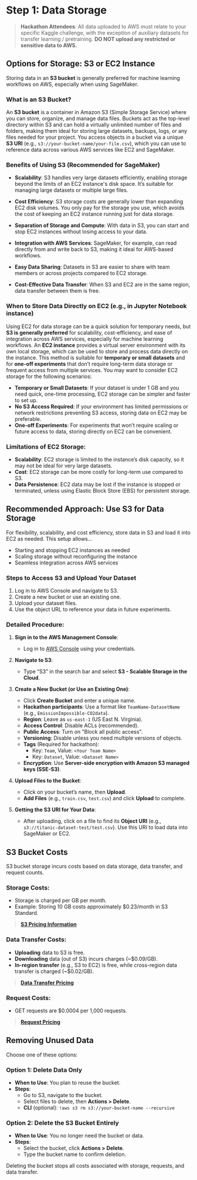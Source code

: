 # Step 1: Data Storage

> **Hackathon Attendees**: All data uploaded to AWS must relate to your specific Kaggle challenge, with the exception of auxiliary datasets for transfer learning / pretraining. **DO NOT upload any restricted or sensitive data to AWS.**

## Options for Storage: S3 or EC2 Instance
Storing data in an **S3 bucket** is generally preferred for machine learning workflows on AWS, especially when using SageMaker. 

### What is an S3 Bucket?
An **S3 bucket** is a container in Amazon S3 (Simple Storage Service) where you can store, organize, and manage data files. Buckets act as the top-level directory within S3 and can hold a virtually unlimited number of files and folders, making them ideal for storing large datasets, backups, logs, or any files needed for your project. You access objects in a bucket via a unique **S3 URI** (e.g., `s3://your-bucket-name/your-file.csv`), which you can use to reference data across various AWS services like EC2 and SageMaker.

### Benefits of Using S3 (Recommended for SageMaker)

- **Scalability**: S3 handles very large datasets efficiently, enabling storage beyond the limits of an EC2 instance's disk space. It’s suitable for managing large datasets or multiple large files.

- **Cost Efficiency**: S3 storage costs are generally lower than expanding EC2 disk volumes. You only pay for the storage you use, which avoids the cost of keeping an EC2 instance running just for data storage.

- **Separation of Storage and Compute**: With data in S3, you can start and stop EC2 instances without losing access to your data.

- **Integration with AWS Services**: SageMaker, for example, can read directly from and write back to S3, making it ideal for AWS-based workflows.

- **Easy Data Sharing**: Datasets in S3 are easier to share with team members or across projects compared to EC2 storage.

- **Cost-Effective Data Transfer**: When S3 and EC2 are in the same region, data transfer between them is free.

### When to Store Data Directly on EC2 (e.g., in Jupyter Notebook instance)
Using EC2 for data storage can be a quick solution for temporary needs, but **S3 is generally preferred** for scalability, cost-efficiency, and ease of integration across AWS services, especially for machine learning workflows. An **EC2 instance** provides a virtual server environment with its own local storage, which can be used to store and process data directly on the instance. This method is suitable for **temporary or small datasets** and for **one-off experiments** that don’t require long-term data storage or frequent access from multiple services. You may want to consider EC2 storage for the following scenarios:

- **Temporary or Small Datasets**: If your dataset is under 1 GB and you need quick, one-time processing, EC2 storage can be simpler and faster to set up.
- **No S3 Access Required**: If your environment has limited permissions or network restrictions preventing S3 access, storing data on EC2 may be preferable.
- **One-off Experiments**: For experiments that won’t require scaling or future access to data, storing directly on EC2 can be convenient.

### Limitations of EC2 Storage:
- **Scalability**: EC2 storage is limited to the instance’s disk capacity, so it may not be ideal for very large datasets.
- **Cost**: EC2 storage can be more costly for long-term use compared to S3.
- **Data Persistence**: EC2 data may be lost if the instance is stopped or terminated, unless using Elastic Block Store (EBS) for persistent storage.

## Recommended Approach: Use S3 for Data Storage

For flexibility, scalability, and cost efficiency, store data in S3 and load it into EC2 as needed. This setup allows...

- Starting and stopping EC2 instances as needed
- Scaling storage without reconfiguring the instance
- Seamless integration across AWS services

### Steps to Access S3 and Upload Your Dataset

1. Log in to AWS Console and navigate to S3.
2. Create a new bucket or use an existing one.
3. Upload your dataset files.
4. Use the object URL to reference your data in future experiments.

### Detailed Procedure:
1. **Sign in to the AWS Management Console**:
   - Log in to [AWS Console](https://aws.amazon.com/console/) using your credentials.

2. **Navigate to S3**:
   - Type “S3” in the search bar and select **S3 - Scalable Storage in the Cloud**.

3. **Create a New Bucket (or Use an Existing One)**:
   - Click **Create Bucket** and enter a unique name.
   - **Hackathon participants**: Use a format like `TeamName-DatasetName` (e.g., `EmissionImpossible-CO2data`).
   - **Region**: Leave as `us-east-1` (US East N. Virginia).
   - **Access Control**: Disable ACLs (recommended).
   - **Public Access**: Turn on "Block all public access".
   - **Versioning**: Disable unless you need multiple versions of objects.
   - **Tags** (Required for hackathon): 
      - Key: `Team`, Value: `<Your Team Name>`
      - Key: `Dataset`, Value: `<Dataset Name>`
   - **Encryption**: Use **Server-side encryption with Amazon S3 managed keys (SSE-S3)**.

4. **Upload Files to the Bucket**:
   - Click on your bucket’s name, then **Upload**.
   - **Add Files** (e.g., `train.csv`, `test.csv`) and click **Upload** to complete.

5. **Getting the S3 URI for Your Data**:
   - After uploading, click on a file to find its **Object URI** (e.g., `s3://titanic-dataset-test/test.csv`). Use this URI to load data into SageMaker or EC2.

## S3 Bucket Costs

S3 bucket storage incurs costs based on data storage, data transfer, and request counts.

### Storage Costs:
- Storage is charged per GB per month.
- Example: Storing 10 GB costs approximately $0.23/month in S3 Standard.

> **[S3 Pricing Information](https://aws.amazon.com/s3/pricing/)**

### Data Transfer Costs:
- **Uploading** data to S3 is free.
- **Downloading** data (out of S3) incurs charges (~$0.09/GB).
- **In-region transfer** (e.g., S3 to EC2) is free, while cross-region data transfer is charged (~$0.02/GB).

> **[Data Transfer Pricing](https://aws.amazon.com/s3/pricing/)**

### Request Costs:
- GET requests are $0.0004 per 1,000 requests.

> **[Request Pricing](https://aws.amazon.com/s3/pricing/)**

## Removing Unused Data

Choose one of these options:

### Option 1: Delete Data Only
- **When to Use**: You plan to reuse the bucket.
- **Steps**:
   - Go to S3, navigate to the bucket.
   - Select files to delete, then **Actions > Delete**.
   - **CLI** (optional): `!aws s3 rm s3://your-bucket-name --recursive`

### Option 2: Delete the S3 Bucket Entirely
- **When to Use**: You no longer need the bucket or data.
- **Steps**:
   - Select the bucket, click **Actions > Delete**.
   - Type the bucket name to confirm deletion.

Deleting the bucket stops all costs associated with storage, requests, and data transfer.